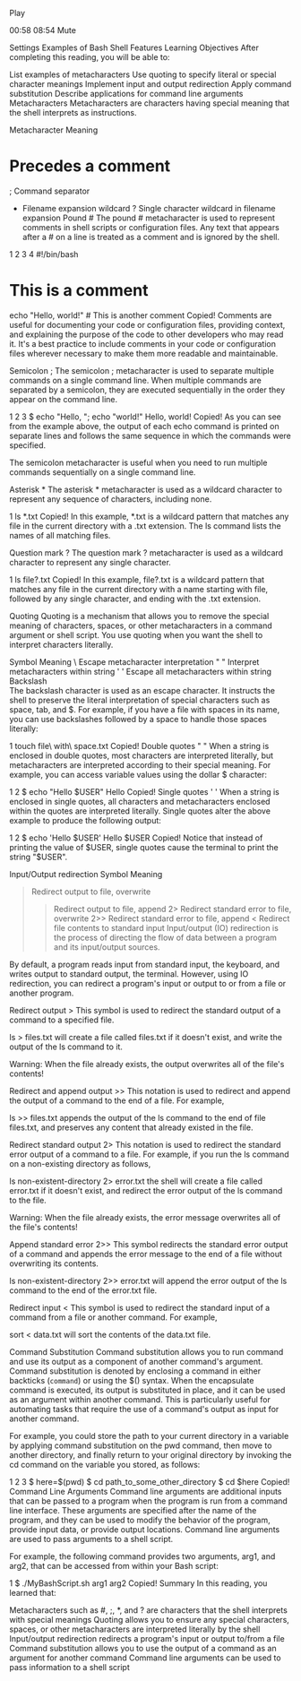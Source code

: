  



Play


00:58
08:54
Mute

Settings
Examples of Bash Shell Features
Learning Objectives
After completing this reading, you will be able to:

List examples of metacharacters
Use quoting to specify literal or special character meanings
Implement input and output redirection
Apply command substitution
Describe applications for command line arguments
Metacharacters
Metacharacters are characters having special meaning that the shell interprets as instructions.

Metacharacter	Meaning
#	Precedes a comment
;	Command separator
*	Filename expansion wildcard
?	Single character wildcard in filename expansion
Pound #
The pound # metacharacter is used to represent comments in shell scripts or configuration files. Any text that appears after a # on a line is treated as a comment and is ignored by the shell.

1
2
3
4
#!/bin/bash
# This is a comment
echo "Hello, world!"  # This is another comment
Copied!
Comments are useful for documenting your code or configuration files, providing context, and explaining the purpose of the code to other developers who may read it. It's a best practice to include comments in your code or configuration files wherever necessary to make them more readable and maintainable.

Semicolon ;
The semicolon ; metacharacter is used to separate multiple commands on a single command line. When multiple commands are separated by a semicolon, they are executed sequentially in the order they appear on the command line.

1
2
3
$ echo "Hello, "; echo "world!"
Hello,
world!
Copied!
As you can see from the example above, the output of each echo command is printed on separate lines and follows the same sequence in which the commands were specified.

The semicolon metacharacter is useful when you need to run multiple commands sequentially on a single command line.

Asterisk *
The asterisk * metacharacter is used as a wildcard character to represent any sequence of characters, including none.

1
ls *.txt
Copied!
In this example, *.txt is a wildcard pattern that matches any file in the current directory with a .txt extension. The ls command lists the names of all matching files.

Question mark ?
The question mark ? metacharacter is used as a wildcard character to represent any single character.

1
ls file?.txt
Copied!
In this example, file?.txt is a wildcard pattern that matches any file in the current directory with a name starting with file, followed by any single character, and ending with the .txt extension.

Quoting
Quoting is a mechanism that allows you to remove the special meaning of characters, spaces, or other metacharacters in a command argument or shell script. You use quoting when you want the shell to interpret characters literally.

Symbol	Meaning
\	Escape metacharacter interpretation
" "	Interpret metacharacters within string
' '	Escape all metacharacters within string
Backslash \
The backslash character is used as an escape character. It instructs the shell to preserve the literal interpretation of special characters such as space, tab, and $. For example, if you have a file with spaces in its name, you can use backslashes followed by a space to handle those spaces literally:

1
touch file\ with\ space.txt
Copied!
Double quotes " "
When a string is enclosed in double quotes, most characters are interpreted literally, but metacharacters are interpreted according to their special meaning. For example, you can access variable values using the dollar $ character:

1
2
$ echo "Hello $USER"
Hello <username>
Copied!
Single quotes ' '
When a string is enclosed in single quotes, all characters and metacharacters enclosed within the quotes are interpreted literally. Single quotes alter the above example to produce the following output:

1
2
$ echo 'Hello $USER'
Hello $USER
Copied!
Notice that instead of printing the value of $USER, single quotes cause the terminal to print the string "$USER".

Input/Output redirection
Symbol	Meaning
>	Redirect output to file, overwrite
>>	Redirect output to file, append
2>	Redirect standard error to file, overwrite
2>>	Redirect standard error to file, append
<	Redirect file contents to standard input
Input/output (IO) redirection is the process of directing the flow of data between a program and its input/output sources.

By default, a program reads input from standard input, the keyboard, and writes output to standard output, the terminal. However, using IO redirection, you can redirect a program's input or output to or from a file or another program.

Redirect output >
This symbol is used to redirect the standard output of a command to a specified file.

ls > files.txt will create a file called files.txt if it doesn't exist, and write the output of the ls command to it.

Warning: When the file already exists, the output overwrites all of the file's contents!

Redirect and append output >>
This notation is used to redirect and append the output of a command to the end of a file. For example,

ls >> files.txt appends the output of the ls command to the end of file files.txt, and preserves any content that already existed in the file.

Redirect standard output 2>
This notation is used to redirect the standard error output of a command to a file. For example, if you run the ls command on a non-existing directory as follows,

ls non-existent-directory 2> error.txt the shell will create a file called error.txt if it doesn't exist, and redirect the error output of the ls command to the file.

Warning: When the file already exists, the error message overwrites all of the file's contents!

Append standard error 2>>
This symbol redirects the standard error output of a command and appends the error message to the end of a file without overwriting its contents.

ls non-existent-directory 2>> error.txt will append the error output of the ls command to the end of the error.txt file.

Redirect input <
This symbol is used to redirect the standard input of a command from a file or another command. For example,

sort < data.txt will sort the contents of the data.txt file.

Command Substitution
Command substitution allows you to run command and use its output as a component of another command's argument. Command substitution is denoted by enclosing a command in either backticks (`command`) or using the $() syntax. When the encapsulate command is executed, its output is substituted in place, and it can be used as an argument within another command. This is particularly useful for automating tasks that require the use of a command's output as input for another command.

For example, you could store the path to your current directory in a variable by applying command substitution on the pwd command, then move to another directory, and finally return to your original directory by invoking the cd command on the variable you stored, as follows:

1
2
3
$ here=$(pwd)
$ cd path_to_some_other_directory
$ cd $here
Copied!
Command Line Arguments
Command line arguments are additional inputs that can be passed to a program when the program is run from a command line interface. These arguments are specified after the name of the program, and they can be used to modify the behavior of the program, provide input data, or provide output locations. Command line arguments are used to pass arguments to a shell script.

For example, the following command provides two arguments, arg1, and arg2, that can be accessed from within your Bash script:

1
$ ./MyBashScript.sh arg1 arg2
Copied!
Summary
In this reading, you learned that:

Metacharacters such as #, ;, *, and ? are characters that the shell interprets with special meanings
Quoting allows you to ensure any special characters, spaces, or other metacharacters are interpreted literally by the shell
Input/output redirection redirects a program's input or output to/from a file
Command substitution allows you to use the output of a command as an argument for another command
Command line arguments can be used to pass information to a shell script
